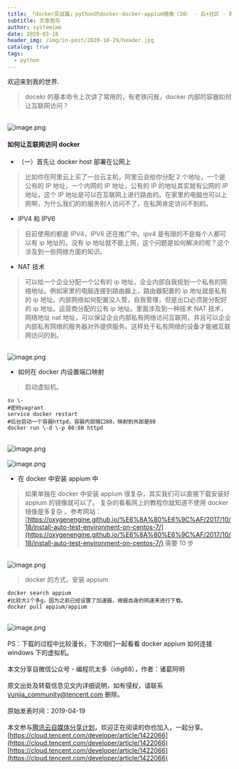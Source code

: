 ```yaml
---
title: 「docker实战篇」python的docker-docker-appium镜像（30） - 云+社区 - 腾讯云
subtitle: 文章暂存
author: systemime
date: 2020-03-16
header_img: /img/in-post/2020-10-29/header.jpg
catalog: true
tags:
  - python
---
```


欢迎来到我的世界.

<!-- more -->

> docekr 的基本命令上次讲了常用的，有老铁问我，docker 内部的容器如何让互联网访问？


<br />![image.png](https://cdn.nlark.com/yuque/0/2021/png/663138/1620029389670-8b18e931-806b-4841-807d-1a370490062b.png#align=left&display=inline&height=402&margin=%5Bobject%20Object%5D&name=image.png&originHeight=402&originWidth=485&size=247579&status=done&style=none&width=485)<br />

<a name="5f4437df"></a>
#### 如何让互联网访问 docker


- （一）首先让 docker host 部署在公网上



> 比如你在阿里云上买了一台云主机，阿里云会给你分配 2 个地址，一个是公有的 IP 地址，一个内网的 IP 地址，公有的 IP 的地址其实就有公网的 IP 地址，这个 IP 地址是可以在互联网上进行路由的。在家里的电脑也可以上网啊，为什么我们的的服务别人访问不了，在私网肯定访问不到的。



- IPV4 和 IPV6



> 目前使用的都是 IPV4，IPV6 还在推广中。ipv4 是有限的不是每个人都可以有 ip 地址的。没有 ip 地址就不能上网，这个问题是如何解决的呢？这个涉及到一些网络方面的知识。



- NAT 技术



> 可以给一个企业分配一个公有的 ip 地址，企业内部自我规划一个私有的网络地址。例如家里的电脑连接到路由器上，路由器配置的 ip 地址就是私有的 ip 地址。内部网络如何配置没人管，自我管理，但是出口必须是分配好的 ip 地址。运营商分配的公有 ip 地址。里面涉及到一种技术 NAT 技术，网络地址 nat 地址，可以保证企业内部私有网络访问互联网，并且可以企业内部私有网络的服务器对外提供服务。这样处于私有网络的设备才能被互联网访问的到。


<br />![image.png](https://cdn.nlark.com/yuque/0/2021/png/663138/1620029399827-d7262a4b-3123-4fc6-b10e-1774502aa394.png#align=left&display=inline&height=513&margin=%5Bobject%20Object%5D&name=image.png&originHeight=513&originWidth=963&size=99150&status=done&style=none&width=963)<br />

- 如何在 docker 内设置端口映射



> 启动虚拟机。



```
su \-
#密码vagrant
service docker restart
#后台启动一个容器httpd，容器内部端口80，映射到外部是80
docker run \-d \-p 80:80 httpd
```

<br />![image.png](https://cdn.nlark.com/yuque/0/2021/png/663138/1620029411772-28663608-8969-4eaf-82f5-5b1fee99a13b.png#align=left&display=inline&height=339&margin=%5Bobject%20Object%5D&name=image.png&originHeight=339&originWidth=1080&size=289552&status=done&style=none&width=1080)<br />
<br />![image.png](https://cdn.nlark.com/yuque/0/2021/png/663138/1620029419212-8ddf5127-0772-4ca1-bd17-ed6ca33d2e5f.png#align=left&display=inline&height=228&margin=%5Bobject%20Object%5D&name=image.png&originHeight=228&originWidth=681&size=8802&status=done&style=none&width=681)<br />

- 在 docker 中安装 appium 中



> 如果单独在 docker 中安装 appium 很复杂，其实我们可以直接下载安装好 appium 的镜像就可以了。
> 复杂的看看网上的教程你就知道不使用 docker 镜像是多复杂 。参考网站：[https://oxygenengine.github.io/%E6%8A%80%E6%9C%AF/2017/10/18/install-auto-test-environment-on-centos-7/](https://oxygenengine.github.io/%E6%8A%80%E6%9C%AF/2017/10/18/install-auto-test-environment-on-centos-7/) 需要 10 步


<br />![image.png](https://cdn.nlark.com/yuque/0/2021/png/663138/1620029428274-3715d3be-09d6-47ad-ba6d-b10c06a6d8d8.png#align=left&display=inline&height=759&margin=%5Bobject%20Object%5D&name=image.png&originHeight=759&originWidth=1080&size=351916&status=done&style=none&width=1080)<br />

> docker 的方式，安装 appium



```
docker search appium
#比较大1个多g，因为之前已经设置了加速器，根据自身的网速来进行下载。
docker pull appium/appium
```

<br />![image.png](https://cdn.nlark.com/yuque/0/2021/png/663138/1620029437595-2fbb3ff7-e901-472b-ba4f-9186ca003518.png#align=left&display=inline&height=540&margin=%5Bobject%20Object%5D&name=image.png&originHeight=540&originWidth=1080&size=518012&status=done&style=none&width=1080)<br />
<br />PS：下载的过程中比较漫长，下次咱们一起看看 docker appium 如何连接 windows 下的虚拟机。<br />
<br />本文分享自微信公众号 - 编程坑太多（idig88），作者：诸葛阿明<br />
<br />原文出处及转载信息见文内详细说明，如有侵权，请联系 [yunjia_community@tencent.com](mailto:yunjia_community@tencent.com) 删除。<br />
<br />原始发表时间：2019-04-19<br />
<br />本文参与[腾讯云自媒体分享计划](https://cloud.tencent.com/developer/support-plan)，欢迎正在阅读的你也加入，一起分享。<br />[https://cloud.tencent.com/developer/article/1422066](https://cloud.tencent.com/developer/article/1422066)<br />[https://cloud.tencent.com/developer/article/1422066](https://cloud.tencent.com/developer/article/1422066)
